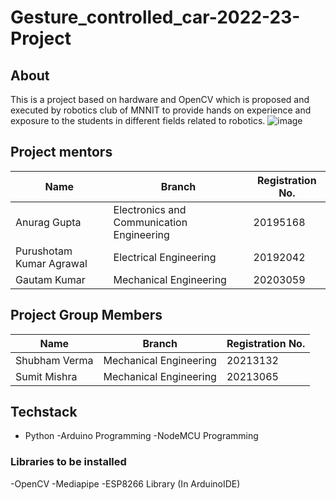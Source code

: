 # Gesture_controlled_car-2022-23-Project
## About
This is a project based on hardware and OpenCV which is proposed and executed by robotics club of MNNIT to provide hands on experience and exposure to the students in different fields related to robotics.
![image](https://user-images.githubusercontent.com/130023827/230298919-71846126-458d-4e24-8479-0ad96877c274.png)

## Project mentors
| Name  | Branch | Registration No. |
| -------- | -------- | -------- |
| Anurag Gupta | Electronics and Communication Engineering | 20195168 |
| Purushotam Kumar Agrawal | Electrical Engineering |	20192042 |
| Gautam Kumar | Mechanical Engineering | 20203059 |
## Project Group Members
| Name | Branch | Registration No. |
| -------- | -------- | -------- |
| Shubham Verma | Mechanical Engineering | 20213132 |
| Sumit Mishra | Mechanical Engineering | 20213065 |
## Techstack
- Python
-Arduino Programming
-NodeMCU Programming
### Libraries to be installed 
-OpenCV
-Mediapipe
-ESP8266 Library (In ArduinoIDE)
